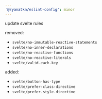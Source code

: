 ```yaml
---
'@ryanatkn/eslint-config': minor
---
```


update svelte rules

removed:

- `svelte/no-immutable-reactive-statements`
- `svelte/no-inner-declarations`
- `svelte/no-reactive-functions`
- `svelte/no-reactive-literals`
- `svelte/valid-each-key`

added:

- `svelte/button-has-type`
- `svelte/prefer-class-directive`
- `svelte/prefer-style-directive`
